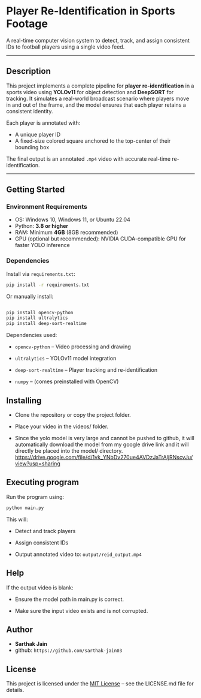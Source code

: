 # Player Re-Identification in Sports Footage

A real-time computer vision system to detect, track, and assign consistent IDs to football players using a single video feed.

---

## Description

This project implements a complete pipeline for **player re-identification** in a sports video using **YOLOv11** for object detection and **DeepSORT** for tracking. It simulates a real-world broadcast scenario where players move in and out of the frame, and the model ensures that each player retains a consistent identity.

Each player is annotated with:
- A unique player ID
- A fixed-size colored square anchored to the top-center of their bounding box

The final output is an annotated `.mp4` video with accurate real-time re-identification.

---

##  Getting Started

###  Environment Requirements

- OS: Windows 10, Windows 11, or Ubuntu 22.04
- Python: **3.8 or higher**
- RAM: Minimum **4GB** (8GB recommended)
- GPU (optional but recommended): NVIDIA CUDA-compatible GPU for faster YOLO inference

###  Dependencies

Install via `requirements.txt`:

```bash
pip install -r requirements.txt
```
Or manually install:
```bash

pip install opencv-python
pip install ultralytics
pip install deep-sort-realtime

```

Dependencies used:

- `opencv-python` – Video processing and drawing

- `ultralytics` – YOLOv11 model integration

- `deep-sort-realtime` – Player tracking and re-identification

- `numpy` – (comes preinstalled with OpenCV)


## Installing
- Clone the repository or copy the project folder.

- Place your video in the videos/ folder.

- Since the yolo model is very large and cannot be pushed to github, it will automatically download the model from my google drive link and it will directly be placed into the model/ directory.
https://drive.google.com/file/d/1vk_YNbDv270ue4AVDzJaTrAljRNscvJu/view?usp=sharing


## Executing program
Run the program using:
```bash
python main.py
```
This will:

- Detect and track players

- Assign consistent IDs

- Output annotated video to: `output/reid_output.mp4`

## Help
If the output video is blank:

- Ensure the model path in main.py is correct.

- Make sure the input video exists and is not corrupted.

## Author
- **Sarthak Jain**
- github: `https://github.com/sarthak-jain03`


## License
This project is licensed under the [MIT License](LICENSE.md) – see the LICENSE.md file for details.
